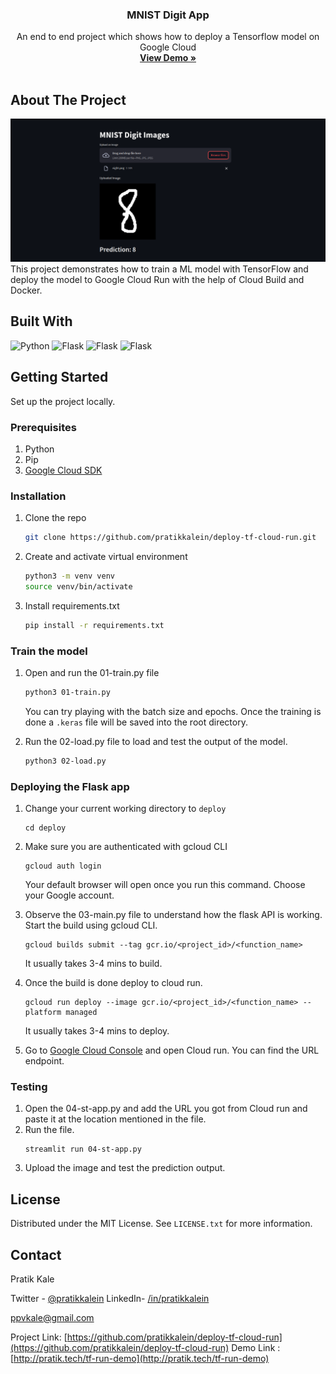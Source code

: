 <h3 align="center">MNIST Digit App</h3>

  <p align="center">
    An end to end project which shows how to deploy a Tensorflow model on Google Cloud
    <br />
    <a href="http://pratik.tech/tf-run-demo"><strong>View Demo »</strong></a>
    <br />
    <br />
</div>

## About The Project

![Screenshot](streamlit.png)
This project demonstrates how to train a ML model with TensorFlow and deploy the model to Google Cloud Run with the help of Cloud Build and Docker.

## Built With

![Python](https://img.shields.io/badge/python-000000?style=for-the-badge&logo=python)
![Flask](https://img.shields.io/badge/Flask-000000?style=for-the-badge&logo=flask)
![Flask](https://img.shields.io/badge/Google%20Cloud-000000?style=for-the-badge&logo=googlecloud)
![Flask](https://img.shields.io/badge/streamlit-000000?style=for-the-badge&logo=streamlit)

## Getting Started

Set up the project locally.

### Prerequisites

1. Python
2. Pip
3. [Google Cloud SDK](https://cloud.google.com/sdk/docs/install)

### Installation

1. Clone the repo
   ```sh
   git clone https://github.com/pratikkalein/deploy-tf-cloud-run.git
   ```
2. Create and activate virtual environment

   ```sh
   python3 -m venv venv
   source venv/bin/activate
   ```

3. Install requirements.txt
   ```sh
   pip install -r requirements.txt
   ```

### Train the model

1. Open and run the 01-train.py file

   ```sh
   python3 01-train.py
   ```

   You can try playing with the batch size and epochs. Once the training is done a `.keras` file will be saved into the root directory.

2. Run the 02-load.py file to load and test the output of the model.
   ```sh
   python3 02-load.py
   ```

### Deploying the Flask app

1. Change your current working directory to `deploy`

   ```shell
   cd deploy
   ```

2. Make sure you are authenticated with gcloud CLI

   ```shell
   gcloud auth login
   ```

   Your default browser will open once you run this command. Choose your Google account.

3. Observe the 03-main.py file to understand how the flask API is working. Start the build using gcloud CLI.
   ```shell
   gcloud builds submit --tag gcr.io/<project_id>/<function_name>
   ```
   It usually takes 3-4 mins to build.
4. Once the build is done deploy to cloud run.
   ```shell
   gcloud run deploy --image gcr.io/<project_id>/<function_name> --platform managed
   ```
   It usually takes 3-4 mins to deploy.
5. Go to [Google Cloud Console](https://console.cloud.google.com/run) and open Cloud run. You can find the URL endpoint.

### Testing

1. Open the 04-st-app.py and add the URL you got from Cloud run and paste it at the location mentioned in the file.
2. Run the file.
   ```shell
   streamlit run 04-st-app.py
   ```
3. Upload the image and test the prediction output.

## License

Distributed under the MIT License. See `LICENSE.txt` for more information.

## Contact

Pratik Kale

Twitter - [@pratikkalein](https://twitter.com/pratikkalein) LinkedIn- [/in/pratikkalein]()

ppvkale@gmail.com

Project Link: [https://github.com/pratikkalein/deploy-tf-cloud-run](https://github.com/pratikkalein/deploy-tf-cloud-run)
Demo Link : [http://pratik.tech/tf-run-demo](http://pratik.tech/tf-run-demo)
